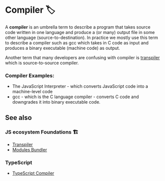 # Compiler 🏷

A **compiler** is an umbrella term to describe a program that takes source code written in one language and produce a (or many) output file in some other language (source-to-destination). In practice we mostly use this term to describe a compiler such as gcc which takes in C code as input and produces a binary executable (machine code) as output.

Another term that many developers are confusing with compiler is [transpiler](./transpiler.md) which is source-to-source compiler.

### Compiler Examples:

- The JavaScript Interpreter - which converts JavaScript code into a machine-level code
- gcc - which is the C language compiler - converts C code and downgrades it into binary executable code.

## See also

### JS ecosystem Foundations 🏗️

- [Transpiler](./transpiler.md)
- [Modules Bundler](./modules/modules-bundler.md)

### TypeScript

- [TypeScript Compiler](../typescript/foundations/ts-compiler.md)
